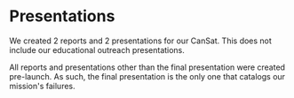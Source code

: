 # Presentations

We created 2 reports and 2 presentations for our CanSat. This does not include our educational outreach presentations.

All reports and presentations other than the final presentation were created pre-launch. As such, the final presentation is the only one that catalogs our mission's failures.
